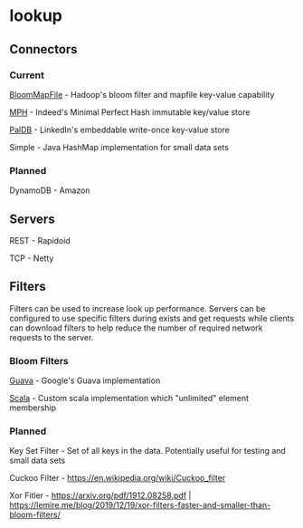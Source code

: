 # lookup
 
## Connectors

### Current
[BloomMapFile](https://hadoop.apache.org/docs/r2.10.0/api/org/apache/hadoop/io/BloomMapFile.html
) - Hadoop's bloom filter and mapfile key-value capability 

[MPH](https://github.com/indeedeng/mph-table) - Indeed's Minimal Perfect Hash immutable key/value store

[PalDB](https://github.com/linkedin/PalDB) - LinkedIn's embeddable write-once key-value store

Simple - Java HashMap implementation for small data sets

### Planned
DynamoDB - Amazon

## Servers
REST - Rapidoid

TCP - Netty

## Filters

Filters can be used to increase look up performance. Servers can be configured to use specific filters during exists and get requests while clients can download filters to help reduce the number of required network requests to the server.

### Bloom Filters
[Guava](https://github.com/google/guava/blob/master/guava/src/com/google/common/hash/BloomFilter.java) - Google's Guava implementation

[Scala](https://github.com/alexandrnikitin/bloom-filter-scala) - Custom scala implementation which "unlimited" element membership

### Planned
Key Set Filter - Set of all keys in the data. Potentially useful for testing and small data sets

Cuckoo Filter - https://en.wikipedia.org/wiki/Cuckoo_filter

Xor Fitler - https://arxiv.org/pdf/1912.08258.pdf | https://lemire.me/blog/2019/12/19/xor-filters-faster-and-smaller-than-bloom-filters/
